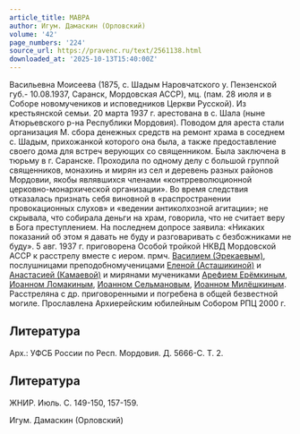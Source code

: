 ```yaml
---
article_title: МАВРА
author: Игум. Дамаскин (Орловский)
volume: '42'
page_numbers: '224'
source_url: https://pravenc.ru/text/2561138.html
downloaded_at: '2025-10-13T15:40:00Z'
---
```


Васильевна Моисеева (1875, с. Шадым Наровчатского у. Пензенской губ.- 10.08.1937, Саранск, Мордовская АССР), мц. (пам. 28 июля и в Соборе новомучеников и исповедников Церкви Русской). Из крестьянской семьи. 20 марта 1937 г. арестована в с. Шала (ныне Атюрьевского р-на Республики Мордовия). Поводом для ареста стали организация М. сбора денежных средств на ремонт храма в соседнем с. Шадым, прихожанкой которого она была, а также предоставление своего дома для встреч верующих со священником. Была заключена в тюрьму в г. Саранске. Проходила по одному делу с большой группой священников, монахинь и мирян из сел и деревень разных районов Мордовии, якобы являвшихся членами «контрреволюционной церковно-монархической организации». Во время следствия отказалась признать себя виновной в «распространении провокационных слухов» и «ведении антиколхозной агитации»; не скрывала, что собирала деньги на храм, говорила, что не считает веру в Бога преступлением. На последнем допросе заявила: «Никаких показаний об этом я давать не буду и разговаривать с безбожниками не буду». 5 авг. 1937 г. приговорена Особой тройкой НКВД Мордовской АССР к расстрелу вместе с иером. прмч. [Василием (Эрекаевым)](https://pravenc.ru/text/ВАСИЛИЙ.html), послушницами преподобномученицами [Еленой (Асташикиной)](<https://pravenc.ru/text/Еленой (Асташикиной).html>) и [Анастасией (Камаевой)](<https://pravenc.ru/text/Анастасией (Камаевой).html>) и мирянами мучениками [Арефием Ерёмкиным](<https://pravenc.ru/text/Арефием Ерёмкиным.html>),  [Иоанном Ломакиным](<https://pravenc.ru/text/Иоанном Ломакиным.html>),  [Иоанном Сельмановым](<https://pravenc.ru/text/Иоанном Сельмановым.html>),  [Иоанном Милёшкиным](<https://pravenc.ru/text/Иоанном Милёшкиным.html>). Расстреляна с др. приговоренными и погребена в общей безвестной могиле. Прославлена Архиерейским юбилейным Собором РПЦ 2000 г.

## Литература

Арх.: УФСБ России по Респ. Мордовия. Д. 5666-С. Т. 2.

## Литература

ЖНИР. Июль. С. 149-150, 157-159.

Игум. Дамаскин (Орловский)
